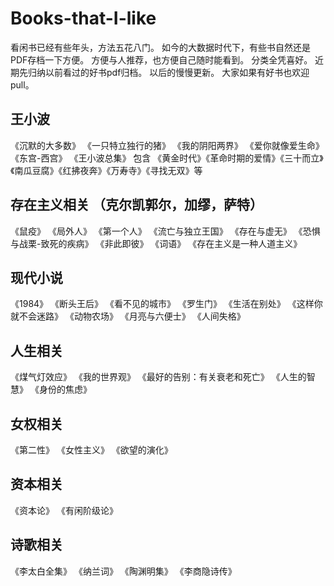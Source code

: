 # Books-that-I-like
看闲书已经有些年头，方法五花八门。
如今的大数据时代下，有些书自然还是PDF存档一下方便。
方便与人推荐，也方便自己随时能看到。
分类全凭喜好。
近期先归纳以前看过的好书pdf归档。
以后的慢慢更新。
大家如果有好书也欢迎pull。

## 王小波
《沉默的大多数》
《一只特立独行的猪》
《我的阴阳两界》
《爱你就像爱生命》
《东宫-西宫》
《王小波总集》 包含 《黄金时代》《革命时期的爱情》《三十而立》《南瓜豆腐》《红拂夜奔》《万寿寺》《寻找无双》等


## 存在主义相关 （克尔凯郭尔，加缪，萨特）
《鼠疫》
《局外人》
《第一个人》
《流亡与独立王国》
《存在与虚无》
《恐惧与战栗-致死的疾病》
《非此即彼》
《词语》
《存在主义是一种人道主义》

## 现代小说
《1984》
《断头王后》
《看不见的城市》
《罗生门》
《生活在别处》
《这样你就不会迷路》
《动物农场》
《月亮与六便士》
《人间失格》

## 人生相关
《煤气灯效应》
《我的世界观》
《最好的告别：有关衰老和死亡》
《人生的智慧》
《身份的焦虑》

## 女权相关
《第二性》
《女性主义》
《欲望的演化》

## 资本相关
《资本论》
《有闲阶级论》

## 诗歌相关
《李太白全集》
《纳兰词》
《陶渊明集》
《李商隐诗传》
